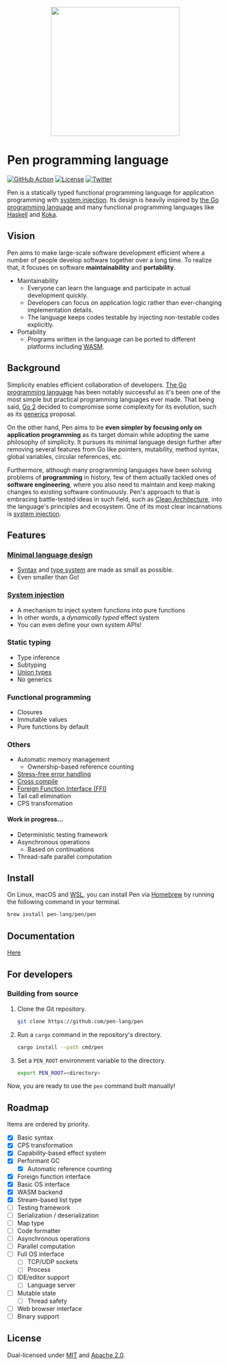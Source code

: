 <p align="center"><img width="300px" src="https://pen-lang.org/favicon.svg" /></p>

# Pen programming language

[![GitHub Action](https://img.shields.io/github/workflow/status/pen-lang/pen/test?style=flat-square)](https://github.com/pen-lang/pen/actions)
[![License](https://img.shields.io/badge/license-MIT%20%2B%20Apache%202.0-yellow?style=flat-square)](LICENSE.md)
[![Twitter](https://img.shields.io/badge/twitter-%40pen__language-blue?style=flat-square)](https://twitter.com/pen_language)

Pen is a statically typed functional programming language for application programming with [system injection](#system-injection). Its design is heavily inspired by [the Go programming language][go] and many functional programming languages like [Haskell](https://www.haskell.org/) and [Koka](https://koka-lang.github.io/koka/doc/index.html).

## Vision

Pen aims to make large-scale software development efficient where a number of people develop software together over a long time. To realize that, it focuses on software **maintainability** and **portability**.

- Maintainability
  - Everyone can learn the language and participate in actual development quickly.
  - Developers can focus on application logic rather than ever-changing implementation details.
  - The language keeps codes testable by injecting non-testable codes explicitly.
- Portability
  - Programs written in the language can be ported to different platforms including [WASM](https://webassembly.org/).

## Background

Simplicity enables efficient collaboration of developers. [The Go programming language][go] has been notably successful as it's been one of the most simple but practical programming languages ever made. That being said, [Go 2](https://go.dev/blog/go2-here-we-come) decided to compromise some complexity for its evolution, such as its [generics](https://github.com/golang/go/issues/43651) proposal.

On the other hand, Pen aims to be **even simpler by focusing only on application programming** as its target domain while adopting the same philosophy of simplicity. It pursues its minimal language design further after removing several features from Go like pointers, mutability, method syntax, global variables, circular references, etc.

Furthermore, although many programming languages have been solving problems of **programming** in history, few of them actually tackled ones of **software engineering**, where you also need to maintain and keep making changes to existing software continuously. Pen's approach to that is embracing battle-tested ideas in such field, such as [Clean Architecture](https://blog.cleancoder.com/uncle-bob/2012/08/13/the-clean-architecture.html), into the language's principles and ecosystem. One of its most clear incarnations is [system injection](#system-injection).

## Features

### [Minimal language design][syntax]

- [Syntax][syntax] and [type system](https://pen-lang.org/references/language/types.html) are made as small as possible.
- Even smaller than Go!

### [System injection](https://pen-lang.org/advanced-features/system-injection.html)

- A mechanism to inject system functions into pure functions
- In other words, a _dynamically typed_ effect system
- You can even define your own system APIs!

### Static typing

- Type inference
- Subtyping
- [Union types](https://pen-lang.org/references/language/types.html#unions)
- No generics

### Functional programming

- Closures
- Immutable values
- Pure functions by default

### Others

- Automatic memory management
  - Ownership-based reference counting
- [Stress-free error handling](https://pen-lang.org/references/language/syntax.html#error-handling)
- [Cross compile](https://pen-lang.org/advanced-features/cross-compile.html)
- [Foreign Function Interface (FFI)](https://pen-lang.org/advanced-features/ffi.html)
- Tail call elimination
- CPS transformation

#### Work in progress...

- Deterministic testing framework
- Asynchronous operations
  - Based on continuations
- Thread-safe parallel computation

## Install

On Linux, macOS and [WSL](https://docs.microsoft.com/en-us/windows/wsl/about), you can install Pen via [Homebrew](https://brew.sh/) by running the following command in your terminal.

```sh
brew install pen-lang/pen/pen
```

## Documentation

[Here](https://pen-lang.org)

## For developers

### Building from source

1. Clone the Git repository.

   ```sh
   git clone https://github.com/pen-lang/pen
   ```

1. Run a `cargo` command in the repository's directory.

   ```sh
   cargo install --path cmd/pen
   ```

1. Set a `PEN_ROOT` environment variable to the directory.

   ```sh
   export PEN_ROOT=<directory>
   ```

Now, you are ready to use the `pen` command built manually!

## Roadmap

Items are ordered by priority.

- [x] Basic syntax
- [x] CPS transformation
- [x] Capability-based effect system
- [x] Performant GC
  - [x] Automatic reference counting
- [x] Foreign function interface
- [x] Basic OS interface
- [x] WASM backend
- [x] Stream-based list type
- [ ] Testing framework
- [ ] Serialization / deserialization
- [ ] Map type
- [ ] Code formatter
- [ ] Asynchronous operations
- [ ] Parallel computation
- [ ] Full OS interface
  - [ ] TCP/UDP sockets
  - [ ] Process
- [ ] IDE/editor support
  - [ ] Language server
- [ ] Mutable state
  - [ ] Thread safety
- [ ] Web browser interface
- [ ] Binary support

## License

Dual-licensed under [MIT](LICENSE-MIT) and [Apache 2.0](LICENSE-APACHE).

[go]: https://golang.org
[syntax]: https://pen-lang.org/references/language/syntax.html
